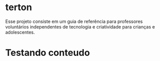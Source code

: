 # terton
Esse projeto consiste em um guia de referência para professores voluntários independentes de tecnologia e criatividade para crianças e adolescentes.

# Testando conteudo
